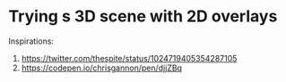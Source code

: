 # Trying s 3D scene with 2D overlays

Inspirations:

1. https://twitter.com/thespite/status/1024719405354287105
1. https://codepen.io/chrisgannon/pen/djjZBq

